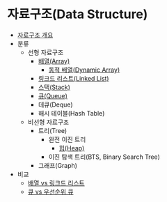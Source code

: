 # 자료구조(Data Structure)

- [자료구조 개요](./contents/Datastructure-overview.md)
- 분류
  - 선형 자료구조
    - [배열(Array)](./contents/Arrays.md)
      - [동적 배열(Dynamic Array)](./contents/Dynamic-Array.md)
    - [링크드 리스트(Linked List)](./contents/Linked-List.md)
    - [스택(Stack)](./contents/Stack.md)
    - [큐(Queue)](./contents/Queue.md)
    - 데큐(Deque)
    - 해시 테이블(Hash Table)
  - 비선형 자료구조
    - 트리(Tree)
      - 완전 이진 트리
        - [힙(Heap)](./contents/Heap.md)
      - 이진 탐색 트리(BTS, Binary Search Tree)
    - 그래프(Graph)
- 비교
  - [배열 vs 링크드 리스트](./contents/Array-vs-Linked-List.md)
  - [큐 vs 우선순위 큐](./contents/Queue-vs-Priority-Queue.mdㅋ)
